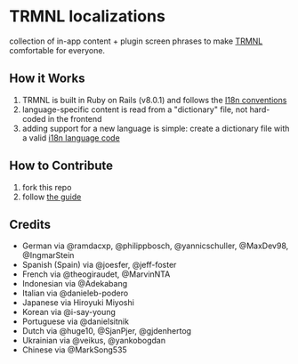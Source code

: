 # TRMNL localizations
collection of in-app content + plugin screen phrases to make [TRMNL](https://usetrmnl.com) comfortable for everyone.

## How it Works

1. TRMNL is built in Ruby on Rails (v8.0.1) and follows the [I18n conventions](https://guides.rubyonrails.org/i18n.html)
2. language-specific content is read from a "dictionary" file, not hard-coded in the frontend
3. adding support for a new language is simple: create a dictionary file with a valid [i18n language code](https://github.com/ladjs/i18n-locales)

## How to Contribute

1. fork this repo
2. follow [the guide](https://github.com/usetrmnl/localizations/blob/master/GUIDE.md)

## Credits

- German via @ramdacxp, @philippbosch, @yannicschuller, @MaxDev98, @IngmarStein
- Spanish (Spain) via @joesfer, @jeff-foster
- French via @theogiraudet, @MarvinNTA
- Indonesian via @Adekabang
- Italian via @danieleb-podero
- Japanese via Hiroyuki Miyoshi
- Korean via @i-say-young
- Portuguese via @danielsitnik
- Dutch via @huge10, @SjanPjer, @gjdenhertog
- Ukrainian via @veikus, @yankobogdan
- Chinese via @MarkSong535
